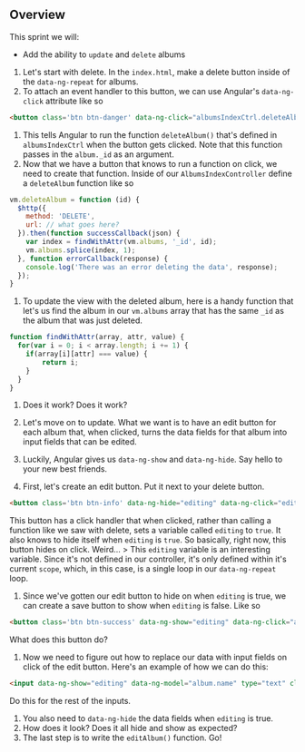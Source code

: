 ## Overview

This sprint we will:
* Add the ability to `update` and `delete` albums

1. Let's start with delete. In the `index.html`, make a delete button inside of the `data-ng-repeat` for albums.
1. To attach an event handler to this button, we can use Angular's `data-ng-click` attribute like so
  ```html
  <button class='btn btn-danger' data-ng-click="albumsIndexCtrl.deleteAlbum(album._id)">Delete Album</button>
  ```
1. This tells Angular to run the function `deleteAlbum()` that's defined in `albumsIndexCtrl` when the button gets clicked. Note that this function passes in the `album._id` as an argument.
1. Now that we have a button that knows to run a function on click, we need to create that function. Inside of our `AlbumsIndexController` define a `deleteAlbum` function like so
  ```js
  vm.deleteAlbum = function (id) {
    $http({
      method: 'DELETE',
      url: // what goes here?
    }).then(function successCallback(json) {
      var index = findWithAttr(vm.albums, '_id', id);
      vm.albums.splice(index, 1);
    }, function errorCallback(response) {
      console.log('There was an error deleting the data', response);
    });
  }
  ```
1. To update the view with the deleted album, here is a handy function that let's us find the album in our `vm.albums` array that has the same `_id` as the album that was just deleted.
  ```js
  function findWithAttr(array, attr, value) {
    for(var i = 0; i < array.length; i += 1) {
      if(array[i][attr] === value) {
          return i;
      }
    }
  }
  ```
1. Does it work? Does it work?

1. Let's move on to update. What we want is to have an edit button for each album that, when clicked, turns the data fields for that album into input fields that can be edited.
1. Luckily, Angular gives us `data-ng-show` and `data-ng-hide`. Say hello to your new best friends.
1. First, let's create an edit button. Put it next to your delete button.
  ```html
  <button class='btn btn-info' data-ng-hide="editing" data-ng-click="editing = true">Edit Album</button>
  ```
  This button has a click handler that when clicked, rather than calling a function like we saw with delete, sets a variable called `editing` to `true`. It also knows to hide itself when `editing` is `true`. So basically, right now, this button hides on click. Weird...
    > This `editing` variable is an interesting variable. Since it's not defined in our controller, it's only defined within it's current `scope`, which, in this case, is a single loop in our `data-ng-repeat` loop.

1. Since we've gotten our edit button to hide on when `editing` is true, we can create a save button to show when `editing` is false. Like so
  ```html
  <button class='btn btn-success' data-ng-show="editing" data-ng-click="albumsIndexCtrl.editAlbum(album); editing = false">Save Changes</button>
  ```
  What does this button do?
1. Now we need to figure out how to replace our data with input fields on click of the edit button. Here's an example of how we can do this:
  ```html
  <input data-ng-show="editing" data-ng-model="album.name" type="text" class="form-control input-md">
  ```
  Do this for the rest of the inputs.
1. You also need to `data-ng-hide` the data fields when `editing` is true.
1. How does it look? Does it all hide and show as expected?
1. The last step is to write the `editAlbum()` function. Go!
